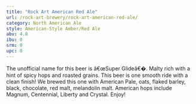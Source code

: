 ```yaml
---
title: "Rock Art American Red Ale"
url: /rock-art-brewery/rock-art-american-red-ale/
category: North American Ale
style: American-Style Amber/Red Ale
abv: 4.8
ibu: 0
srm: 0
upc: 0
---
```

The unofficial name for this beer is â€œSuper Glideâ€�. Malty rich with a hint of spicy hops and roasted grains. This beer is one smooth ride with a clean finish! We brewed this one with American Pale, oats, flaked barley, black, chocolate, red malt, melandolin malt. American hops include Magnum, Centennial, Liberty and Crystal. Enjoy!
